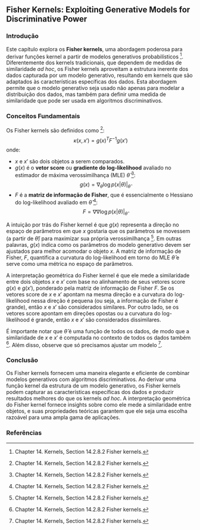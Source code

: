 ## Fisher Kernels: Exploiting Generative Models for Discriminative Power

### Introdução
Este capítulo explora os **Fisher kernels**, uma abordagem poderosa para derivar funções kernel a partir de modelos generativos probabilísticos [^485]. Diferentemente dos kernels tradicionais, que dependem de medidas de similaridade *ad hoc*, os Fisher kernels aproveitam a estrutura inerente dos dados capturada por um modelo generativo, resultando em kernels que são adaptados às características específicas dos dados. Esta abordagem permite que o modelo generativo seja usado não apenas para modelar a distribuição dos dados, mas também para definir uma medida de similaridade que pode ser usada em algoritmos discriminativos.

### Conceitos Fundamentais

Os Fisher kernels são definidos como [^485]:
$$\
\kappa(x, x') = g(x)^T F^{-1} g(x')
$$
onde:

*   $x$ e $x'$ são dois objetos a serem comparados.
*   $g(x)$ é o **vetor score** ou **gradiente do log-likelihood** avaliado no estimador de máxima verossimilhança (MLE) $\hat{\theta}$ [^485]:
    $$\
    g(x) = \nabla_{\theta} \log p(x|\theta)|_{\hat{\theta}}
    $$
*   $F$ é a **matriz de informação de Fisher**, que é essencialmente o Hessiano do log-likelihood avaliado em $\hat{\theta}$ [^485]:
    $$\
    F = \nabla \nabla \log p(x|\theta)|_{\hat{\theta}}
    $$

A intuição por trás do Fisher kernel é que $g(x)$ representa a direção no espaço de parâmetros em que $x$ gostaria que os parâmetros se movessem (a partir de $\hat{\theta}$) para maximizar sua própria verossimilhança [^485]. Em outras palavras, $g(x)$ indica como os parâmetros do modelo generativo devem ser ajustados para melhor acomodar o objeto $x$. A matriz de informação de Fisher, $F$, quantifica a curvatura do log-likelihood em torno do MLE $\hat{\theta}$ e serve como uma métrica no espaço de parâmetros.

A interpretação geométrica do Fisher kernel é que ele mede a similaridade entre dois objetos $x$ e $x'$ com base no alinhamento de seus vetores score $g(x)$ e $g(x')$, ponderado pela matriz de informação de Fisher $F$. Se os vetores score de $x$ e $x'$ apontam na mesma direção e a curvatura do log-likelihood nessa direção é pequena (ou seja, a informação de Fisher é grande), então $x$ e $x'$ são considerados similares. Por outro lado, se os vetores score apontam em direções opostas ou a curvatura do log-likelihood é grande, então $x$ e $x'$ são considerados dissimilares.

É importante notar que $\hat{\theta}$ é uma função de todos os dados, de modo que a similaridade de $x$ e $x'$ é computada no contexto de todos os dados também [^485]. Além disso, observe que só precisamos ajustar um modelo [^485].

### Conclusão

Os Fisher kernels fornecem uma maneira elegante e eficiente de combinar modelos generativos com algoritmos discriminativos. Ao derivar uma função kernel da estrutura de um modelo generativo, os Fisher kernels podem capturar as características específicas dos dados e produzir resultados melhores do que os kernels *ad hoc*. A interpretação geométrica do Fisher kernel fornece insights sobre como ele mede a similaridade entre objetos, e suas propriedades teóricas garantem que ele seja uma escolha razoável para uma ampla gama de aplicações.

### Referências
[^485]: Chapter 14. Kernels, Section 14.2.8.2 Fisher kernels.

<!-- END -->